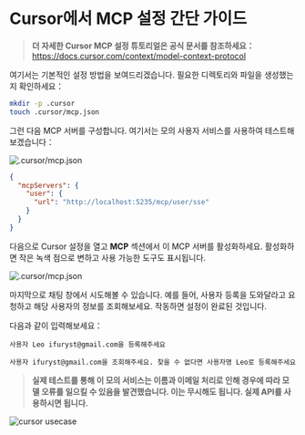# Cursor에서 MCP 설정 간단 가이드

> **더 자세한 Cursor MCP 설정 튜토리얼은 공식 문서를 참조하세요：**  
> https://docs.cursor.com/context/model-context-protocol

여기서는 기본적인 설정 방법을 보여드리겠습니다. 필요한 디렉토리와 파일을 생성했는지 확인하세요：

```bash
mkdir -p .cursor
touch .cursor/mcp.json
```

그런 다음 MCP 서버를 구성합니다. 여기서는 모의 사용자 서비스를 사용하여 테스트해보겠습니다：

![.cursor/mcp.json](/img/cursor.mcp.json.png)

```json
{
  "mcpServers": {
    "user": {
      "url": "http://localhost:5235/mcp/user/sse"
    }
  }
}
```

다음으로 Cursor 설정을 열고 **MCP** 섹션에서 이 MCP 서버를 활성화하세요. 활성화하면 작은 녹색 점으로 변하고 사용 가능한 도구도 표시됩니다.

![.cursor/mcp.json](/img/cursor.mcp.servers.png)

마지막으로 채팅 창에서 시도해볼 수 있습니다. 예를 들어, 사용자 등록을 도와달라고 요청하고 해당 사용자의 정보를 조회해보세요. 작동하면 설정이 완료된 것입니다.

다음과 같이 입력해보세요：
```
사용자 Leo ifuryst@gmail.com을 등록해주세요
```

```
사용자 ifuryst@gmail.com을 조회해주세요. 찾을 수 없다면 사용자명 Leo로 등록해주세요
```

> **실제 테스트를 통해 이 모의 서비스는 이름과 이메일 처리로 인해 경우에 따라 모델 오류를 일으킬 수 있음을 발견했습니다. 이는 무시해도 됩니다. 실제 API를 사용하시면 됩니다.**

![cursor usecase](/img/cursor.usecase.png)
